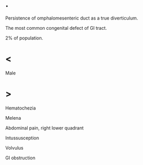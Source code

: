 # .

Persistence of omphalomesenteric duct as a true diverticulum.

The most common congenital defect of GI tract.

2% of population.

# <

Male

# >

Hematochezia

Melena

Abdominal pain, right lower quadrant

Intussusception

Volvulus

GI obstruction
